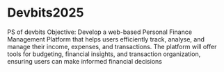 # Devbits2025
PS of devbits
 Objective:
 Develop a web-based Personal Finance Management Platform that helps users
 efficiently track, analyse, and manage their income, expenses, and transactions.
 The platform will offer tools for budgeting, financial insights, and transaction
 organization, ensuring users can make informed financial decisions